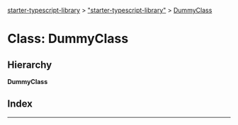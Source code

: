 [starter-typescript-library](../README.md) > ["starter-typescript-library"](../modules/_starter_typescript_library_.md) > [DummyClass](../classes/_starter_typescript_library_.dummyclass.md)

# Class: DummyClass

## Hierarchy

**DummyClass**

## Index

---

